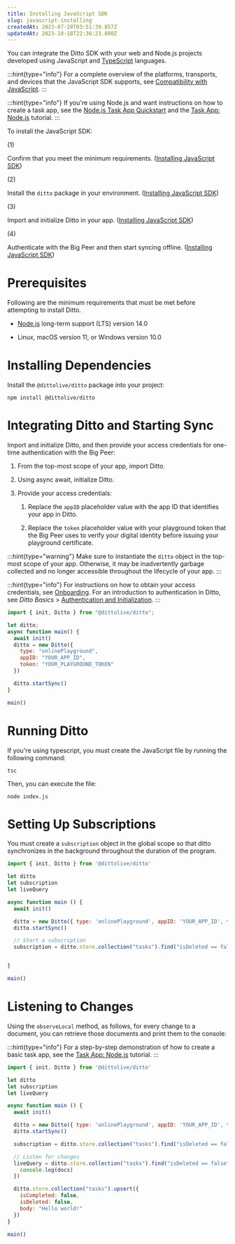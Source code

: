 ```yaml
---
title: Installing JavaScript SDK
slug: javascript-installing
createdAt: 2023-07-28T03:51:39.857Z
updatedAt: 2023-10-18T22:36:23.800Z
---
```


You can integrate the Ditto SDK with your web and Node.js projects developed using JavaScript and [TypeScript](https://www.typescriptlang.org/) languages.&#x20;

:::hint{type="info"}
For a complete overview of the platforms, transports, and devices that the JavaScript SDK supports, see [Compatibility with JavaScript](docId\:XhpFTXMxEeUnw19jFVpnl).
:::

:::hint{type="info"}
If you're using Node.js and want instructions on how to create a task app, see the [Node.js Task App Quickstart](docId:6AdbrdMau2R_G7K6NBVDo) and the [Task App: Node.js](docId\:SJUbWaLBRyACA0Vnd7huG) tutorial.
:::

To install the JavaScript SDK:

(1)

Confirm that you meet the minimum requirements. ([Installing JavaScript SDK](docId\:dZLDXlIHB4n9kRhUPCZrN))

(2)

Install the `ditto` package in your environment. ([Installing JavaScript SDK](docId\:dZLDXlIHB4n9kRhUPCZrN))

(3)

Import and initialize Ditto in your app. ([Installing JavaScript SDK](docId\:dZLDXlIHB4n9kRhUPCZrN))

(4)

Authenticate with the Big Peer and then start syncing offline. ([Installing JavaScript SDK](docId\:dZLDXlIHB4n9kRhUPCZrN))

# Prerequisites

Following are the minimum requirements that must be met before attempting to install Ditto.

*   [Node.js](https://nodejs.org/en/) long-term support (LTS) version 14.0

*   Linux, macOS version 11, or Windows version 10.0

# Installing Dependencies

Install the `@dittolive/ditto` package into your project:

```none
npm install @dittolive/ditto
```

# Integrating Ditto and Starting Sync

Import and initialize Ditto, and then provide your access credentials for one-time authentication with the Big Peer:

1.  From the top-most scope of your app, import Ditto.

2.  Using async await, initialize Ditto.

3.  Provide your access credentials:
    1.  Replace the `appID` placeholder value with the app ID that identifies your app in Ditto.

    2.  Replace the `token` placeholder value with your playground token that the Big Peer uses to verify your digital identity before issuing your playground certificate.&#x20;

:::hint{type="warning"}
Make sure to instantiate the `ditto` object in the top-most scope of your app. Otherwise, it may be inadvertently garbage collected and no longer accessible throughout the lifecycle of your app.&#x20;
:::

:::hint{type="info"}
For instructions on how to obtain your access credentials, see [Onboarding](docId\:UUFFlh8kUJSsgS5Pc6mTO). For an introduction to authentication in Ditto, see *Ditto Basics* > [Authentication and Initialization](docId\:Pc5gf25-wFo_AtgbSu1IL).
:::

```javascript
import { init, Ditto } from "@dittolive/ditto";

let ditto;
async function main() {
  await init()
  ditto = new Ditto({
    type: "onlinePlayground",
    appID: "YOUR_APP_ID",
    token: "YOUR_PLAYGROUND_TOKEN"
  })

  ditto.startSync()
}

main()
```

# Running Ditto

If you're using typescript, you must create the JavaScript file by running the following command:

```none
tsc
```

Then, you can execute the file:

```none
node index.js
```

# Setting Up Subscriptions

You must create a `subscription` object in the global scope so that ditto synchronizes in the background throughout the duration of the program.

```javascript
import { init, Ditto } from '@dittolive/ditto'

let ditto
let subscription
let liveQuery

async function main () {
  await init()

  ditto = new Ditto({ type: 'onlinePlayground', appID: 'YOUR_APP_ID', token: 'YOUR_TOKEN_HERE'})
  ditto.startSync()

  // Start a subscription
  subscription = ditto.store.collection("tasks").find("isDeleted == false").subscribe()


}

main()
```

# Listening to Changes

Using the `observeLocal` method, as follows, for every change to a document, you can retrieve those documents and print them to the console:

:::hint{type="info"}
For a step-by-step demonstration of how to create a basic task app, see the [Task App: Node.js](docId\:SJUbWaLBRyACA0Vnd7huG) tutorial.
:::

```javascript
import { init, Ditto } from '@dittolive/ditto'

let ditto
let subscription
let liveQuery

async function main () {
  await init()

  ditto = new Ditto({ type: 'onlinePlayground', appID: 'YOUR_APP_ID', token: 'YOUR_TOKEN_HERE'})
  ditto.startSync()

  subscription = ditto.store.collection("tasks").find("isDeleted == false").subscribe()

  // Listen for changes
  liveQuery = ditto.store.collection("tasks").find("isDeleted == false").observeLocal((docs, event) => {
    console.log(docs)
  })

  ditto.store.collection("tasks").upsert({
    isCompleted: false,
    isDeleted: false,
    body: "Hello world!"
  })
}

main()
```

